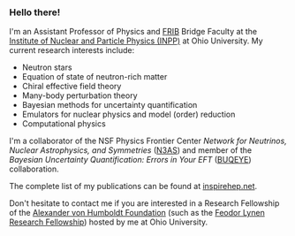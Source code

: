 ### Hello there!

I'm an Assistant Professor of Physics and [FRIB](https://frib.msu.edu/) Bridge Faculty at the [Institute of Nuclear and Particle Physics (INPP)](https://inpp.ohio.edu/~inpp/) at Ohio University. My current research interests include:
* Neutron stars
* Equation of state of neutron-rich matter
* Chiral effective field theory
* Many-body perturbation theory
* Bayesian methods for uncertainty quantification
* Emulators for nuclear physics and model (order) reduction
* Computational physics

I'm a collaborator of the NSF Physics Frontier Center _Network for Neutrinos, Nuclear Astrophysics, and Symmetries_ ([N3AS](https://n3as.berkeley.edu/)) and member of the _Bayesian Uncertainty Quantification: Errors in Your EFT_ ([BUQEYE](https://buqeye.github.io/)) collaboration.

The complete list of my publications can be found at [inspirehep.net](https://inspirehep.net/authors/1405840?ui-citation-summary=true).

Don't hesitate to contact me if you are interested in a Research Fellowship of the [Alexander von Humboldt Foundation](https://www.humboldt-foundation.de/en/) (such as the [Feodor Lynen Research Fellowship](https://www.humboldt-foundation.de/en/apply/sponsorship-programmes/feodor-lynen-research-fellowship)) hosted by me at Ohio University.